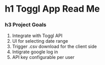 # h1 Toggl App Read Me

### h3 Project Goals 

1. Integrate with Toggl API
2. UI for selecting date range
3. Trigger .csv download for the client side
4. Intigrate google log in 
5. API key configurable per user
